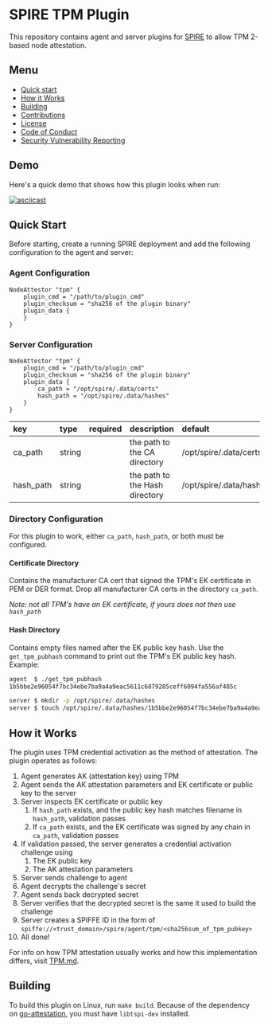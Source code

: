 # SPIRE TPM Plugin

This repository contains agent and server plugins for [SPIRE](https://github.com/spiffe/spire) to allow TPM 2-based node attestation.

## Menu

- [Quick start](#quick-start)
- [How it Works](#how-it-works)
- [Building](#building)
- [Contributions](#contributions)
- [License](#license)
- [Code of Conduct](#code-of-conduct)
- [Security Vulnerability Reporting](#security-vulnerability-reporting)

## Demo

Here's a quick demo that shows how this plugin looks when run:

[![asciicast](https://asciinema.org/a/n0TUMXXlbPUpNtxGxzD0AWzdf.svg)](https://asciinema.org/a/n0TUMXXlbPUpNtxGxzD0AWzdf)

## Quick Start

Before starting, create a running SPIRE deployment and add the following configuration to the agent and server:

### Agent Configuration

```hcl
NodeAttestor "tpm" {
	plugin_cmd = "/path/to/plugin_cmd"
	plugin_checksum = "sha256 of the plugin binary"
	plugin_data {
	}
}
```

### Server Configuration

```hcl
NodeAttestor "tpm" {
	plugin_cmd = "/path/to/plugin_cmd"
	plugin_checksum = "sha256 of the plugin binary"
	plugin_data {
		ca_path = "/opt/spire/.data/certs"
		hash_path = "/opt/spire/.data/hashes"
	}
}
```

| key | type | required | description | default |
|:----|:-----|:---------|:------------|:--------|
| ca_path | string |   | the path to the CA directory | /opt/spire/.data/certs |
| hash_path | string |   | the path to the Hash directory | /opt/spire/.data/hashes |

### Directory Configuration

For this plugin to work, either `ca_path`, `hash_path`, or both must be configured.

#### Certificate Directory

Contains the manufacturer CA cert that signed the TPM's EK certificate in PEM or DER format. Drop all manufacturer CA certs in the directory `ca_path`.

*Note: not all TPM's have an EK certificate, if yours does not then use `hash_path`*

#### Hash Directory

Contains empty files named after the EK public key hash.  Use the `get_tpm_pubhash` command to print out the TPM's EK public key hash.  Example:

```bash
agent  $ ./get_tpm_pubhash
1b5bbe2e96054f7bc34ebe7ba9a4a9eac5611c6879285ceff6094fa556af485c 

server $ mkdir -p /opt/spire/.data/hashes
server $ touch /opt/spire/.data/hashes/1b5bbe2e96054f7bc34ebe7ba9a4a9eac5611c6879285ceff6094fa556af485c
```

## How it Works

The plugin uses TPM credential activation as the method of attestation. The plugin operates as follows:

1. Agent generates AK (attestation key) using TPM
1. Agent sends the AK attestation parameters and EK certificate or public key to the server
1. Server inspects EK certificate or public key
    1. If `hash_path` exists, and the public key hash matches filename in `hash_path`, validation passes
    1. If `ca_path` exists, and the EK certificate was signed by any chain in `ca_path`, validation passes
1. If validation passed, the server generates a credential activation challenge using
    1. The EK public key
    1. The AK attestation parameters
1. Server sends challenge to agent
1. Agent decrypts the challenge's secret 
1. Agent sends back decrypted secret
1. Server verifies that the decrypted secret is the same it used to build the challenge
1. Server creates a SPIFFE ID in the form of `spiffe://<trust_domain>/spire/agent/tpm/<sha256sum_of_tpm_pubkey>`
1. All done!

For info on how TPM attestation usually works and how this implementation differs, visit [TPM.md](TPM.md).

## Building

To build this plugin on Linux, run `make build`. Because of the dependency on [go-attestation](https://github.com/google/go-attestation), you must have `libtspi-dev` installed.
